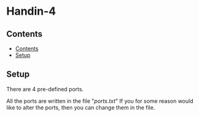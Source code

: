 # Handin-4

## Contents

- [Contents](#Contents)
- [Setup](#Setup)

## Setup

There are 4 pre-defined ports.

All the ports are written in the file "$ports.txt$"
If you for some reason would like to alter the ports, then you can change them in the file.

